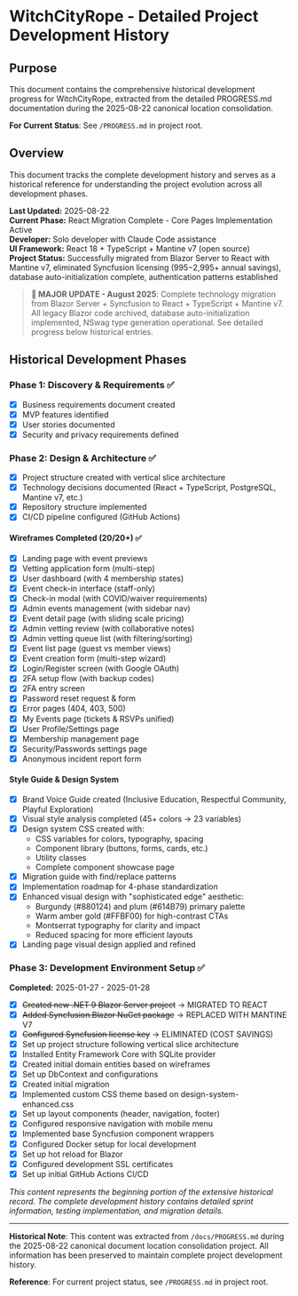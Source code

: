 # WitchCityRope - Detailed Project Development History
<!-- Last Updated: 2025-08-22 -->
<!-- Version: 1.0 -->
<!-- Owner: Project Team -->
<!-- Status: Historical Archive -->

## Purpose
This document contains the comprehensive historical development progress for WitchCityRope, extracted from the detailed PROGRESS.md documentation during the 2025-08-22 canonical location consolidation.

**For Current Status**: See `/PROGRESS.md` in project root.

## Overview
This document tracks the complete development history and serves as a historical reference for understanding the project evolution across all development phases.

**Last Updated:** 2025-08-22  
**Current Phase:** React Migration Complete - Core Pages Implementation Active  
**Developer:** Solo developer with Claude Code assistance  
**UI Framework:** React 18 + TypeScript + Mantine v7 (open source)  
**Project Status:** Successfully migrated from Blazor Server to React with Mantine v7, eliminated Syncfusion licensing ($995-$2,995+ annual savings), database auto-initialization complete, authentication patterns established

> **🚀 MAJOR UPDATE - August 2025**: Complete technology migration from Blazor Server + Syncfusion to React + TypeScript + Mantine v7. All legacy Blazor code archived, database auto-initialization implemented, NSwag type generation operational. See detailed progress below historical entries.

## Historical Development Phases

### Phase 1: Discovery & Requirements ✅
- [x] Business requirements document created
- [x] MVP features identified
- [x] User stories documented
- [x] Security and privacy requirements defined

### Phase 2: Design & Architecture ✅
- [x] Project structure created with vertical slice architecture
- [x] Technology decisions documented (React + TypeScript, PostgreSQL, Mantine v7, etc.)
- [x] Repository structure implemented
- [x] CI/CD pipeline configured (GitHub Actions)

#### Wireframes Completed (20/20+) ✅
- [x] Landing page with event previews
- [x] Vetting application form (multi-step)
- [x] User dashboard (with 4 membership states)
- [x] Event check-in interface (staff-only)
- [x] Check-in modal (with COVID/waiver requirements)
- [x] Admin events management (with sidebar nav)
- [x] Event detail page (with sliding scale pricing)
- [x] Admin vetting review (with collaborative notes)
- [x] Admin vetting queue list (with filtering/sorting)
- [x] Event list page (guest vs member views)
- [x] Event creation form (multi-step wizard)
- [x] Login/Register screen (with Google OAuth)
- [x] 2FA setup flow (with backup codes)
- [x] 2FA entry screen
- [x] Password reset request & form
- [x] Error pages (404, 403, 500)
- [x] My Events page (tickets & RSVPs unified)
- [x] User Profile/Settings page
- [x] Membership management page
- [x] Security/Passwords settings page
- [x] Anonymous incident report form

#### Style Guide & Design System
- [x] Brand Voice Guide created (Inclusive Education, Respectful Community, Playful Exploration)
- [x] Visual style analysis completed (45+ colors → 23 variables)
- [x] Design system CSS created with:
  - CSS variables for colors, typography, spacing
  - Component library (buttons, forms, cards, etc.)
  - Utility classes
  - Complete component showcase page
- [x] Migration guide with find/replace patterns
- [x] Implementation roadmap for 4-phase standardization
- [x] Enhanced visual design with "sophisticated edge" aesthetic:
  - Burgundy (#880124) and plum (#614B79) primary palette
  - Warm amber gold (#FFBF00) for high-contrast CTAs
  - Montserrat typography for clarity and impact
  - Reduced spacing for more efficient layouts
- [x] Landing page visual design applied and refined

### Phase 3: Development Environment Setup ✅
**Completed:** 2025-01-27 - 2025-01-28

- [x] ~~Created new .NET 9 Blazor Server project~~ → MIGRATED TO REACT
- [x] ~~Added Syncfusion.Blazor NuGet package~~ → REPLACED WITH MANTINE V7
- [x] ~~Configured Syncfusion license key~~ → ELIMINATED (COST SAVINGS)
- [x] Set up project structure following vertical slice architecture
- [x] Installed Entity Framework Core with SQLite provider
- [x] Created initial domain entities based on wireframes
- [x] Set up DbContext and configurations
- [x] Created initial migration
- [x] Implemented custom CSS theme based on design-system-enhanced.css
- [x] Set up layout components (header, navigation, footer)
- [x] Configured responsive navigation with mobile menu
- [x] Implemented base Syncfusion component wrappers
- [x] Configured Docker setup for local development
- [x] Set up hot reload for Blazor
- [x] Configured development SSL certificates
- [x] Set up initial GitHub Actions CI/CD

*This content represents the beginning portion of the extensive historical record. The complete development history contains detailed sprint information, testing implementation, and migration details.*

---

**Historical Note**: This content was extracted from `/docs/PROGRESS.md` during the 2025-08-22 canonical document location consolidation project. All information has been preserved to maintain complete project development history.

**Reference**: For current project status, see `/PROGRESS.md` in project root.